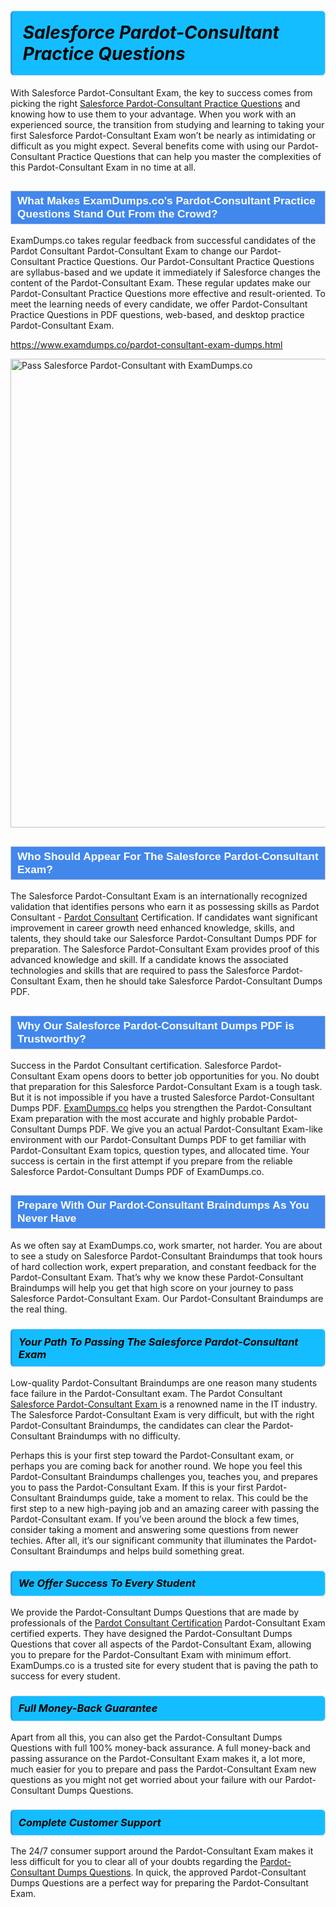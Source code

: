 <h1>                <strong><span style="display: block; color: #000000; background: #14BDFF; border: 0.5px solid #AED6F1; border-left: 3px solid #3498DB; padding: .6em; border-radius: 6px;">                     <em>Salesforce Pardot-Consultant <span class="exam_variation">Practice Questions</span> </em>                </span></strong>            </h1>                        <p>With Salesforce Pardot-Consultant Exam, the key to success comes from picking the right <a href="https://www.examdumps.co/pardot-consultant-exam-dumps.html">Salesforce Pardot-Consultant <span class="exam_variation">Practice Questions</span></a> and             knowing how to use them to your advantage.             When you work with an experienced source, the transition from studying and learning to taking your first Salesforce Pardot-Consultant Exam             won’t be nearly as intimidating or difficult as you might expect. Several benefits come with using our Pardot-Consultant <span class="exam_variation">Practice Questions</span> that can             help you master the complexities of this Pardot-Consultant Exam in no time at all.</p>                        <h2 style="background: #4287ec; border: 1px solid #cccccc; padding: 5px 10px;">                <span style="color: #ffffff;">                    <span style="font-size: 11pt;">                        <span style="line-height: normal;">                            <span style="font-family: Calibri,sans-serif;">                                <strong>                                    <span style="font-size: 13.0pt;">What Makes ExamDumps.co's Pardot-Consultant <span class="exam_variation">Practice Questions</span> Stand Out From the Crowd?</span>                                </strong>                            </span>                        </span>                    </span>                </span>            </h2>                        <p>ExamDumps.co takes regular feedback from successful candidates of the Pardot Consultant Pardot-Consultant Exam to change             our Pardot-Consultant <span class="exam_variation">Practice Questions</span>. Our Pardot-Consultant <span class="exam_variation">Practice Questions</span> are syllabus-based and we update it immediately if Salesforce changes             the content of the Pardot-Consultant Exam.             These regular updates make our Pardot-Consultant <span class="exam_variation">Practice Questions</span> more effective and result-oriented. To meet the learning needs of every candidate,             we offer Pardot-Consultant <span class="exam_variation">Practice Questions</span> in PDF questions, web-based, and desktop practice Pardot-Consultant Exam.</p>                                    <p><a href="https://www.examdumps.co/pardot-consultant-exam-dumps.html">https://www.examdumps.co/pardot-consultant-exam-dumps.html</a></p>                        <p><a href="https://www.examdumps.co/"><img src="https://www.examdumps.co//images/banners/big-sale-20-percent-discount-offer-examdumps.jpg" class="postImage" alt="Pass Salesforce Pardot-Consultant with ExamDumps.co" width="750"></a></p>                                        <h2 style="background: #4287ec; border: 1px solid #cccccc; padding: 5px 10px;">                <span style="color: #ffffff;">                    <span style="font-size: 11pt;">                        <span style="line-height: normal;">                            <span style="font-family: Calibri,sans-serif;">                                <strong>                                    <span style="font-size: 13.0pt;">Who Should Appear For The Salesforce Pardot-Consultant Exam?</span>                                </strong>                            </span>                        </span>                    </span>                </span>            </h2>                        <p>The Salesforce Pardot-Consultant Exam is an internationally recognized validation that identifies persons who earn it as possessing skills as             Pardot Consultant - <a href="https://www.examdumps.co/pardot-consultant-exam-dumps.html">Pardot Consultant</a> Certification. If candidates want significant improvement in             career growth need enhanced knowledge, skills, and talents, they should take our Salesforce Pardot-Consultant <span class="exam_variation2">Dumps PDF</span> for preparation.             The Salesforce Pardot-Consultant Exam provides proof of this advanced knowledge and skill. If a candidate knows the associated technologies and skills             that are required to pass the Salesforce Pardot-Consultant Exam, then he should take Salesforce Pardot-Consultant <span class="exam_variation2">Dumps PDF</span>.</p>                        <h2 style="background: #4287ec; border: 1px solid #cccccc; padding: 5px 10px;">                <span style="color: #ffffff;">                    <span style="font-size: 11pt;">                        <span style="line-height: normal;">                            <span style="font-family: Calibri,sans-serif;">                                <strong>                                    <span style="font-size: 13.0pt;">Why Our Salesforce Pardot-Consultant <span class="exam_variation2">Dumps PDF</span> is Trustworthy?</span>                                </strong>                            </span>                        </span>                    </span>                </span>            </h2>                        <p>Success in the Pardot Consultant certification. Salesforce Pardot-Consultant Exam opens doors to better job opportunities for you.             No doubt that preparation for this Salesforce Pardot-Consultant Exam is a tough task. But it is not impossible if you have a trusted Salesforce Pardot-Consultant <span class="exam_variation2">Dumps PDF</span>.             <a href="https://www.examdumps.co/">ExamDumps.co</a> helps you strengthen the Pardot-Consultant Exam preparation with the most accurate and highly probable Pardot-Consultant <span class="exam_variation2">Dumps PDF</span>. We give you an             actual Pardot-Consultant Exam-like environment with our Pardot-Consultant <span class="exam_variation2">Dumps PDF</span> to get familiar with Pardot-Consultant Exam topics, question types, and allocated time.             Your success is certain in the first attempt if you prepare from the reliable Salesforce Pardot-Consultant <span class="exam_variation2">Dumps PDF</span> of ExamDumps.co.</p>                        <h2 style="background: #4287ec; border: 1px solid #cccccc; padding: 5px 10px;">                <span style="color: #ffffff;">                    <span style="font-size: 11pt;">                        <span style="line-height: normal;">                            <span style="font-family: Calibri,sans-serif;">                                <strong>                                    <span style="font-size: 13.0pt;">Prepare With Our Pardot-Consultant <span class="exam_variation3">Braindumps</span> As You Never Have</span>                                </strong>                            </span>                        </span>                    </span>                </span>            </h2>                        <p>As we often say at ExamDumps.co, work smarter, not harder. You are about to see a study on Salesforce Pardot-Consultant <span class="exam_variation3">Braindumps</span> that took hours of hard collection work,             expert preparation, and constant feedback for the Pardot-Consultant Exam. That’s why we know these Pardot-Consultant <span class="exam_variation3">Braindumps</span> will help you get that high score on your             journey to pass Salesforce Pardot-Consultant Exam. Our Pardot-Consultant <span class="exam_variation3">Braindumps</span> are the real thing.</p>                        <h3>                <strong>                    <span style="display: block; color: #000000; background: #14BDFF; border: 0.5px solid #AED6F1; border-left: 3px solid #3498DB; padding: .6em; border-radius: 6px;">                        <em>Your Path To Passing The Salesforce Pardot-Consultant Exam</em>                    </span>                </strong>            </h3>                        <p>Low-quality Pardot-Consultant <span class="exam_variation3">Braindumps</span> are one reason many students face failure in the Pardot-Consultant exam. The Pardot Consultant <a href="https://www.examdumps.co/salesforce-exam-dumps.html">Salesforce Pardot-Consultant Exam </a>             is a renowned name in the IT industry. The Salesforce Pardot-Consultant Exam is very difficult, but with the right Pardot-Consultant <span class="exam_variation3">Braindumps</span>, the candidates can clear the             Pardot-Consultant <span class="exam_variation3">Braindumps</span> with no difficulty.</p>                        <p>Perhaps this is your first step toward the Pardot-Consultant exam, or perhaps you are coming back for another round. We hope you feel this             Pardot-Consultant <span class="exam_variation3">Braindumps</span> challenges you,             teaches you, and prepares you to pass the Pardot-Consultant Exam. If this is your first Pardot-Consultant <span class="exam_variation3">Braindumps</span> guide, take a moment to relax. This could be the first step to             a new high-paying job and an amazing career with passing the Pardot-Consultant exam. If you’ve been around the block a few times, consider taking a moment and             answering some questions from newer techies. After all, it’s our significant community that illuminates the Pardot-Consultant <span class="exam_variation3">Braindumps</span> and helps build something great.</p>                        <h3>                <strong>                    <span style="display: block; color: #000000; background: #14BDFF; border: 0.5px solid #AED6F1; border-left: 3px solid #3498DB; padding: .6em; border-radius: 6px;">                        <em>We Offer Success To Every Student</em>                    </span>                </strong>            </h3>                        <p>We provide the Pardot-Consultant <span class="exam_variation4">Dumps Questions</span> that are made by professionals of the <a href="https://www.examdumps.co/pardot-consultant-certification-exam-dumps.html">Pardot Consultant Certification</a> Pardot-Consultant Exam certified experts.             They have designed the Pardot-Consultant <span class="exam_variation4">Dumps Questions</span> that cover all aspects of the Pardot-Consultant Exam, allowing you to prepare for the            Pardot-Consultant Exam with minimum effort.             ExamDumps.co is a trusted site for every student that is paving the path to success for every student.</p>                        <h3>                <strong>                    <span style="display: block; color: #000000; background: #14BDFF; border: 0.5px solid #AED6F1; border-left: 3px solid #3498DB; padding: .6em; border-radius: 6px;">                        <em>Full Money-Back Guarantee</em>                    </span>                </strong>            </h3>                        <p>Apart from all this, you can also get the Pardot-Consultant <span class="exam_variation4">Dumps Questions</span> with full 100% money-back assurance. A full money-back and passing assurance on             the Pardot-Consultant Exam makes it,             a lot more, much easier for you to prepare and pass the Pardot-Consultant Exam new questions as you might             not get worried about your failure with our Pardot-Consultant <span class="exam_variation4">Dumps Questions</span>.</p>                                    <h3>                <strong>                    <span style="display: block; color: #000000; background: #14BDFF; border: 0.5px solid #AED6F1; border-left: 3px solid #3498DB; padding: .6em; border-radius: 6px;">                        <em>Complete Customer Support</em>                    </span>                </strong>            </h3>                        <p>The 24/7 consumer support around the Pardot-Consultant Exam makes it less difficult for you to clear all of your doubts regarding the <a href="https://www.examdumps.co/pardot-consultant-exam-dumps.html">Pardot-Consultant <span class="exam_variation4">Dumps Questions</span></a>. In quick,             the approved Pardot-Consultant <span class="exam_variation4">Dumps Questions</span> are a perfect way for preparing the Pardot-Consultant Exam.</p>                    
